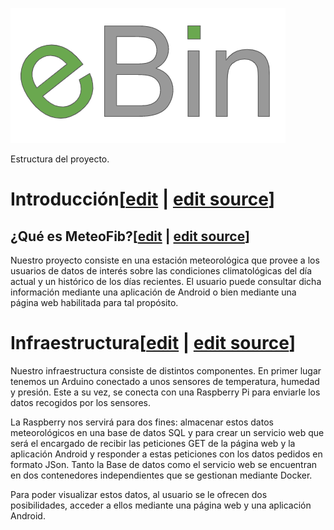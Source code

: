 [![](images/Meteoestructura.png)](/pti/index.php/File:Meteoestructura.png)

Estructura del proyecto.

# Introducción[[edit](/pti/index.php?title=Categor%C3%ADa:Vigilator&veaction=edit&section=1 "Edit section: Introducción") | [edit source](/pti/index.php?title=Categor%C3%ADa:Vigilator&action=edit&section=1 "Edit section: Introducción")]

## ¿Qué es MeteoFib?[[edit](/pti/index.php?title=Categor%C3%ADa:Vigilator&veaction=edit&section=2 "Edit section: ¿Qué es MeteoFib?") | [edit source](/pti/index.php?title=Categor%C3%ADa:Vigilator&action=edit&section=2 "Edit section: ¿Qué es MeteoFib?")]

Nuestro proyecto consiste en una estación meteorológica que provee a los usuarios de datos de interés sobre las condiciones climatológicas del día actual y un histórico de los días recientes. El usuario puede consultar dicha información mediante una aplicación de Android o bien mediante una página web habilitada para tal propósito.

# Infraestructura[[edit](/pti/index.php?title=Categor%C3%ADa:Vigilator&veaction=edit&section=3 "Edit section: Infraestructura") | [edit source](/pti/index.php?title=Categor%C3%ADa:Vigilator&action=edit&section=3 "Edit section: Infraestructura")]

Nuestro infraestructura consiste de distintos componentes. En primer lugar tenemos un Arduino conectado a unos sensores de temperatura, humedad y presión. Este a su vez, se conecta con una Raspberry Pi para enviarle los datos recogidos por los sensores.

La Raspberry nos servirá para dos fines: almacenar estos datos meteorológicos en una base de datos SQL y para crear un servicio web que será el encargado de recibir las peticiones GET de la página web y la aplicación Android y responder a estas peticiones con los datos pedidos en formato JSon. Tanto la Base de datos como el servicio web se encuentran en dos contenedores independientes que se gestionan mediante Docker.

Para poder visualizar estos datos, al usuario se le ofrecen dos posibilidades, acceder a ellos mediante una página web y una aplicación Android.